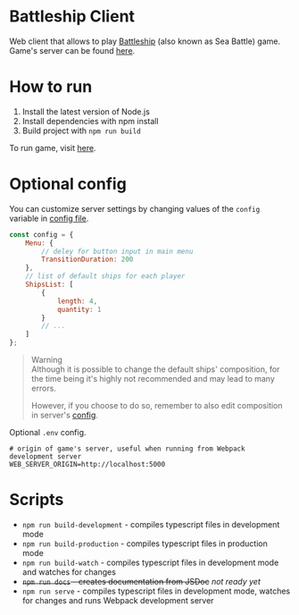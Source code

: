 # Battleship Client

Web client that allows to play [Battleship]((https://en.wikipedia.org/wiki/Battleship_(game))) (also known as Sea
Battle) game. Game's server can be found [here](https://github.com/KT-Trez/battleship_server).

# How to run

1. Install the latest version of Node.js
2. Install dependencies with npm install
3. Build project with `npm run build`

To run game, visit [here](https://github.com/KT-Trez/battleship_server#readme).

# Optional config

You can customize server settings by changing values of the `config` variable in [config file](./src/config.ts).

```js
const config = {
    Menu: {
        // deley for button input in main menu
        TransitionDuration: 200
    },
    // list of default ships for each player
    ShipsList: [
        {
            length: 4,
            quantity: 1
        }
        // ...
    ]
};
```

> Warning  
> Although it is possible to change the default ships' composition, for the time being it's highly not recommended and
> may lead to many errors.
>
> However, if you choose to do so, remember to also edit composition in
> server's [config](https://github.com/KT-Trez/battleship_server#optional-config).

Optional `.env` config.

```dotenv
# origin of game's server, useful when running from Webpack development server
WEB_SERVER_ORIGIN=http://localhost:5000
```

# Scripts

- `npm run build-development` - compiles typescript files in development mode
- `npm run build-production` - compiles typescript files in production mode
- `npm run build-watch` - compiles typescript files in development mode and watches for changes
- ~~`npm run docs` - creates documentation from JSDoc~~ *not ready yet*
- `npm run serve` - compiles typescript files in development mode, watches for changes and runs Webpack development
  server